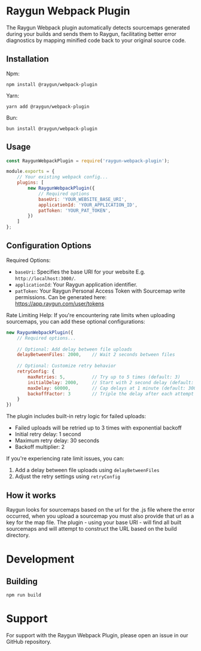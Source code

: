 # Raygun Webpack Plugin
The Raygun Webpack plugin automatically detects sourcemaps generated during your builds and sends them to Raygun, facilitating better error diagnostics by mapping minified code back to your original source code.

## Installation 

Npm:
```
npm install @raygun/webpack-plugin
```

Yarn:
```
yarn add @raygun/webpack-plugin
```

Bun:
```
bun install @raygun/webpack-plugin
```

## Usage
```js
const RaygunWebpackPlugin = require('raygun-webpack-plugin');

module.exports = {
    // Your existing webpack config...
    plugins: [
        new RaygunWebpackPlugin({
            // Required options
            baseUri: 'YOUR_WEBSITE_BASE_URI', 
            applicationId: 'YOUR_APPLICATION_ID',
            patToken: 'YOUR_PAT_TOKEN',
        })
    ]
};
```

## Configuration Options
Required Options:
- `baseUri`: Specifies the base URI for your website E.g. `http://localhost:3000/`.
- `applicationId`: Your Raygun application identifier. 
- `patToken`: Your Raygun Personal Access Token with Sourcemap write permissions. Can be generated here: https://app.raygun.com/user/tokens

Rate Limiting Help:
If you're encountering rate limits when uploading sourcemaps, you can add these optional configurations:

```js
new RaygunWebpackPlugin({
    // Required options...
    
    // Optional: Add delay between file uploads
    delayBetweenFiles: 2000,    // Wait 2 seconds between files
    
    // Optional: Customize retry behavior
    retryConfig: {
        maxRetries: 5,          // Try up to 5 times (default: 3)
        initialDelay: 2000,     // Start with 2 second delay (default: 1000)
        maxDelay: 60000,        // Cap delays at 1 minute (default: 30000)
        backoffFactor: 3        // Triple the delay after each attempt (default: 2)
    }
})
```

The plugin includes built-in retry logic for failed uploads:
- Failed uploads will be retried up to 3 times with exponential backoff
- Initial retry delay: 1 second
- Maximum retry delay: 30 seconds
- Backoff multiplier: 2

If you're experiencing rate limit issues, you can:
1. Add a delay between file uploads using `delayBetweenFiles`
2. Adjust the retry settings using `retryConfig`

## How it works
Raygun looks for sourcemaps based on the url for the .js file where the error occurred, when you upload a sourcemap you must also provide that url as a key for the map file. The plugin - using your base URI - will find all built sourcemaps and will attempt to construct the URL based on the build directory.

# Development

## Building 
```
npm run build
```

# Support
For support with the Raygun Webpack Plugin, please open an issue in our GitHub repository.